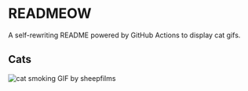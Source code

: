 # READMEOW

A self-rewriting README powered by GitHub Actions to display cat gifs.

## Cats

![cat smoking GIF by sheepfilms](https://media2.giphy.com/media/v1.Y2lkPTlhY2QwMmRhZzdxeWp4NDU1aWtiM3IyNWQ4MzhpejlpcGpyZGJzdDRoZHdlem55dCZlcD12MV9naWZzX3NlYXJjaCZjdD1n/l0ExdMHUDKteztyfe/200.gif)
